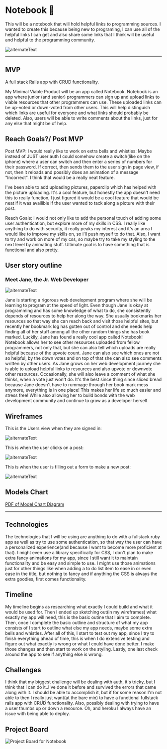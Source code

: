 # Notebook 📓
This will be a notebook that will hold helpful links to programming sources. I wanted to create this because being new to programing, I can use all of the helpful links I can get and also share some links that I think will be useful and helpful to the programming community.

![alternateText](https://media.giphy.com/media/xT9IgsAZTS0OKXWIQo/giphy.gif)

---

## MVP

A full stack Rails app with CRUD functionality.

My Minimal Viable Product will be an app called Notebook. Notebook is an app where junior (and senior) programmers can sign up and upload links to viable resources that other programmers can use. These uploaded links can be up-voted or down-voted from other users. This will help distinguish which links are useful for everyone and what links should probably be deleted. Also, users will be able to write comments about the links, just for any else that might be of help.

## Reach Goals?/ Post MVP

Post MVP: 
I would really like to work on extra bells and whistles: Maybe instead of JUST user auth I could somehow create a switch(like on the iphone) where a user can switch and then enter a series of numbers for their password. If correct, then sends them to the user sign in page view, if not, then it reloads and possibly does an animation of a message "Incorrect". I think that would be a really neat feature.

I've been able to add uploading pictures, paperclip which has helped with the picture uploading. It's a cool feature, but honestly the app doesn't need this to really function, I just figured it would be a cool feature that would be neat if it was availible if the user wanted to tack along a picture with their post.

Reach Goals: 
I would not only like to add the personal touch of adding some user authentication, but explore more of my skills in CSS. I really like anything to do with security, it really peaks my interest and it's an area I would like to improve my skills on, so i'll push myself to do that. Also, I want to try and work on more of my css, so maybe try to take my styling to the next level by animating stuff. Ultimate goal is to have something that is functional and also pretty.

## User story outline

### Meet Jane, the Jr. Web Developer

![alternateText](https://media.giphy.com/media/L8K62iTDkzGX6/giphy.gif)

Jane is starting a rigorous web development program where she will be learning to program at the speed of light. Even though Jane is okay at programming and has some knowledge of what to do, she consistently depends of resources to help her along the way. She usually bookmarks her resources so that way she can reach back and visit those helpful sites, but recently her bookmark log has gotten out of control and she needs help finding all of her stuff among all the other random things she has book marked. Luckily, Jane has found a really cool app called Notebook! Notebook allows her to see other resources uploaded from fellow programmers, not only that, but she can also tell which uploads are really helpful because of the upvote count. Jane can also see which ones are not so helpful, by the down votes and on top of that she can also see comments written by other users. As Jane grows on her web development journey she is able to upload helpful links to resources and also upvote or downvote other resources. Occasionally, she will also leave a comment of what she thinks, when a vote just won't do. It's the best since thing since sliced bread because Jane doesn't have to rummage through her book mark mess anymore, everything is in one place! This makes her life so much easier and stress free! While also allowing her to build bonds with the web development community and continue to grow as a developer herself.

## Wireframes

This is the Users view when they are signed in:

![alternateText](https://github.com/lsi117/Notebook_/blob/master/Notebook%20index.png)



This is when the user clicks on a post:

![alternateText](https://github.com/lsi117/Notebook_/blob/master/Notebook%202.png)



This is when the user is filling out a form to make a new post:

![alternateText](https://github.com/lsi117/Notebook_/blob/master/Notebook%203.png)

## Models Chart

[PDF of Model Chart Diagram](https://github.com/lsi117/Notebook_/blob/master/erd.pdf)

---

## Technologies

The technologies that I will be using are anything to do with a fullstack ruby app as well as try to use some authentication, so that way the user can have a personalized experience(and because I want to become more proficient at that). I might even use a library specifically for CSS, I don't plan to make extra fancy animations for my app, since I still want it to maintain functionality and be easy and simple to use. I might use those animations just for other things like when adding a to do list item to ease in or even ease in the title, but nothing to fancy and if anything the CSS is always the extra goodies, first comes functionality.

## Timeline

My timeline begins as researching what exactly I could build and what it would be used for. Then I ended up sketching out(in my wireframes) what exactly my app will need, this is the basic outine that I aim to complete. Then, once I complete the basic outline and structure of what my app consists of I start to outline what else my app needs, maybe some extra bells and whistles. After all of this, I start to test out my app, since I try to finish everything ahead of time, this is when I do extensive testing and figure out what exactly is wrong or what I could have done better. I make those changes and then start to work on the styling. Lastly, one last check around the app to see if anything else is wrong.

## Challenges

I think that my biggest challenge will be dealing with auth, it's tricky, but I think that I can do it..I've done it before and survived the errors that came along with it. I should be able to accomplish it, but if for some reason I'm not able to then I really just want(at the bare min) to have a functional fullstack rails app with CRUD functionality. Also, possibly dealing with trying to have a user thumbs up or down a resource. Oh, and heroku I always have an issue with being able to deploy.

## Project Board

![Project Board for Notebook](https://github.com/lsi117/Notebook/projects/1)
